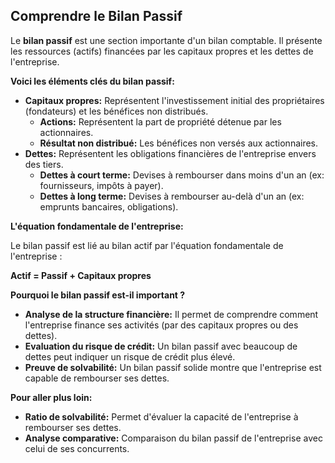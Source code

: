##  Comprendre le Bilan Passif

Le **bilan passif** est une section importante d'un bilan comptable. Il présente les ressources (actifs) financées par les capitaux propres et les dettes de l'entreprise. 

**Voici les éléments clés du bilan passif:**

* **Capitaux propres:** Représentent l'investissement initial des propriétaires (fondateurs) et les bénéfices non distribués.
    * **Actions:** Représentent la part de propriété détenue par les actionnaires.
    * **Résultat non distribué:** Les bénéfices non versés aux actionnaires.
* **Dettes:**  Représentent les obligations financières de l'entreprise envers des tiers.
    * **Dettes à court terme:** Devises à rembourser dans moins d'un an (ex: fournisseurs, impôts à payer).
    * **Dettes à long terme:** Devises à rembourser au-delà d'un an (ex: emprunts bancaires, obligations).

**L'équation fondamentale de l'entreprise:**

Le bilan passif est lié au bilan actif par l'équation fondamentale de l'entreprise :

**Actif = Passif + Capitaux propres**

**Pourquoi le bilan passif est-il important ?**

* **Analyse de la structure financière:** Il permet de comprendre comment l'entreprise finance ses activités (par des capitaux propres ou des dettes).
* **Evaluation du risque de crédit:**  Un bilan passif avec beaucoup de dettes peut indiquer un risque de crédit plus élevé.
* **Preuve de solvabilité:** Un bilan passif solide montre que l'entreprise est capable de rembourser ses dettes.

**Pour aller plus loin:**

* **Ratio de solvabilité:** Permet d'évaluer la capacité de l'entreprise à rembourser ses dettes.
* **Analyse comparative:**  Comparaison du bilan passif de l'entreprise avec celui de ses concurrents.



